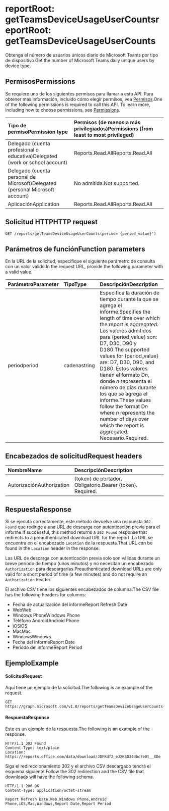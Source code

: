# <a name="reportroot-getteamsdeviceusageusercounts"></a><span data-ttu-id="e41ed-101">reportRoot: getTeamsDeviceUsageUserCounts</span><span class="sxs-lookup"><span data-stu-id="e41ed-101">reportRoot: getTeamsDeviceUsageUserCounts</span></span>

<span data-ttu-id="e41ed-102">Obtenga el número de usuarios únicos diario de Microsoft Teams por tipo de dispositivo.</span><span class="sxs-lookup"><span data-stu-id="e41ed-102">Get the number of Microsoft Teams daily unique users by device type.</span></span>

## <a name="permissions"></a><span data-ttu-id="e41ed-103">Permisos</span><span class="sxs-lookup"><span data-stu-id="e41ed-103">Permissions</span></span>

<span data-ttu-id="e41ed-p101">Se requiere uno de los siguientes permisos para llamar a esta API. Para obtener más información, incluido cómo elegir permisos, vea [Permisos](../../../concepts/permissions_reference.md).</span><span class="sxs-lookup"><span data-stu-id="e41ed-p101">One of the following permissions is required to call this API. To learn more, including how to choose permissions, see [Permissions](../../../concepts/permissions_reference.md).</span></span>

| <span data-ttu-id="e41ed-106">Tipo de permiso</span><span class="sxs-lookup"><span data-stu-id="e41ed-106">Permission type</span></span>                        | <span data-ttu-id="e41ed-107">Permisos (de menos a más privilegiados)</span><span class="sxs-lookup"><span data-stu-id="e41ed-107">Permissions (from least to most privileged)</span></span> |
| :------------------------------------- | :--------------------------------------- |
| <span data-ttu-id="e41ed-108">Delegado (cuenta profesional o educativa)</span><span class="sxs-lookup"><span data-stu-id="e41ed-108">Delegated (work or school account)</span></span>     | <span data-ttu-id="e41ed-109">Reports.Read.All</span><span class="sxs-lookup"><span data-stu-id="e41ed-109">Reports.Read.All</span></span>                         |
| <span data-ttu-id="e41ed-110">Delegado (cuenta personal de Microsoft)</span><span class="sxs-lookup"><span data-stu-id="e41ed-110">Delegated (personal Microsoft account)</span></span> | <span data-ttu-id="e41ed-111">No admitida.</span><span class="sxs-lookup"><span data-stu-id="e41ed-111">Not supported.</span></span>                           |
| <span data-ttu-id="e41ed-112">Aplicación</span><span class="sxs-lookup"><span data-stu-id="e41ed-112">Application</span></span>                            | <span data-ttu-id="e41ed-113">Reports.Read.All</span><span class="sxs-lookup"><span data-stu-id="e41ed-113">Reports.Read.All</span></span>                         |

## <a name="http-request"></a><span data-ttu-id="e41ed-114">Solicitud HTTP</span><span class="sxs-lookup"><span data-stu-id="e41ed-114">HTTP request</span></span>

<!-- { "blockType": "ignored" } -->

```http
GET /reports/getTeamsDeviceUsageUserCounts(period='{period_value}')
```

## <a name="function-parameters"></a><span data-ttu-id="e41ed-115">Parámetros de función</span><span class="sxs-lookup"><span data-stu-id="e41ed-115">Function parameters</span></span>

<span data-ttu-id="e41ed-116">En la URL de la solicitud, especifique el siguiente parámetro de consulta con un valor válido.</span><span class="sxs-lookup"><span data-stu-id="e41ed-116">In the request URL, provide the following parameter with a valid value.</span></span>

| <span data-ttu-id="e41ed-117">Parámetro</span><span class="sxs-lookup"><span data-stu-id="e41ed-117">Parameter</span></span> | <span data-ttu-id="e41ed-118">Tipo</span><span class="sxs-lookup"><span data-stu-id="e41ed-118">Type</span></span>   | <span data-ttu-id="e41ed-119">Descripción</span><span class="sxs-lookup"><span data-stu-id="e41ed-119">Description</span></span>                              |
| :-------- | :----- | :--------------------------------------- |
| <span data-ttu-id="e41ed-120">period</span><span class="sxs-lookup"><span data-stu-id="e41ed-120">period</span></span>    | <span data-ttu-id="e41ed-121">cadena</span><span class="sxs-lookup"><span data-stu-id="e41ed-121">string</span></span> | <span data-ttu-id="e41ed-122">Especifica la duración de tiempo durante la que se agrega el informe.</span><span class="sxs-lookup"><span data-stu-id="e41ed-122">Specifies the length of time over which the report is aggregated.</span></span> <span data-ttu-id="e41ed-123">Los valores admitidos para {period_value} son: D7, D30, D90 y D180.</span><span class="sxs-lookup"><span data-stu-id="e41ed-123">The supported values for {period_value} are: D7, D30, D90, and D180.</span></span> <span data-ttu-id="e41ed-124">Estos valores tienen el formato D*n*, donde *n* representa el número de días durante los que se agrega el informe.</span><span class="sxs-lookup"><span data-stu-id="e41ed-124">These values follow the format D*n* where *n* represents the number of days over which the report is aggregated.</span></span> <span data-ttu-id="e41ed-125">Necesario.</span><span class="sxs-lookup"><span data-stu-id="e41ed-125">Required.</span></span> |

## <a name="request-headers"></a><span data-ttu-id="e41ed-126">Encabezados de solicitud</span><span class="sxs-lookup"><span data-stu-id="e41ed-126">Request headers</span></span>

| <span data-ttu-id="e41ed-127">Nombre</span><span class="sxs-lookup"><span data-stu-id="e41ed-127">Name</span></span>          | <span data-ttu-id="e41ed-128">Descripción</span><span class="sxs-lookup"><span data-stu-id="e41ed-128">Description</span></span>               |
| :------------ | :------------------------ |
| <span data-ttu-id="e41ed-129">Autorización</span><span class="sxs-lookup"><span data-stu-id="e41ed-129">Authorization</span></span> | <span data-ttu-id="e41ed-p103">{token} de portador. Obligatorio.</span><span class="sxs-lookup"><span data-stu-id="e41ed-p103">Bearer {token}. Required.</span></span> |

## <a name="response"></a><span data-ttu-id="e41ed-132">Respuesta</span><span class="sxs-lookup"><span data-stu-id="e41ed-132">Response</span></span>

<span data-ttu-id="e41ed-133">Si se ejecuta correctamente, este método devuelve una respuesta `302 Found` que redirige a una URL de descarga con autenticación previa para el informe.</span><span class="sxs-lookup"><span data-stu-id="e41ed-133">If successful, this method returns a `302 Found` response that redirects to a preauthenticated download URL for the report.</span></span> <span data-ttu-id="e41ed-134">La URL se encuentra en el encabezado `Location` de la respuesta.</span><span class="sxs-lookup"><span data-stu-id="e41ed-134">That URL can be found in the `Location` header in the response.</span></span>

<span data-ttu-id="e41ed-135">Las URL de descarga con autenticación previa solo son válidas durante un breve período de tiempo (unos minutos) y no necesitan un encabezado `Authorization` para descargarlas.</span><span class="sxs-lookup"><span data-stu-id="e41ed-135">Preauthenticated download URLs are only valid for a short period of time (a few minutes) and do not require an `Authorization` header.</span></span>

<span data-ttu-id="e41ed-136">El archivo CSV tiene los siguientes encabezados de columna:</span><span class="sxs-lookup"><span data-stu-id="e41ed-136">The CSV file has the following headers for columns:</span></span>

- <span data-ttu-id="e41ed-137">Fecha de actualización del informe</span><span class="sxs-lookup"><span data-stu-id="e41ed-137">Report Refresh Date</span></span>
- <span data-ttu-id="e41ed-138">Web</span><span class="sxs-lookup"><span data-stu-id="e41ed-138">Web</span></span>
- <span data-ttu-id="e41ed-139">Windows Phone</span><span class="sxs-lookup"><span data-stu-id="e41ed-139">Windows Phone</span></span>
- <span data-ttu-id="e41ed-140">Teléfono Android</span><span class="sxs-lookup"><span data-stu-id="e41ed-140">Android Phone</span></span>
- <span data-ttu-id="e41ed-141">iOS</span><span class="sxs-lookup"><span data-stu-id="e41ed-141">iOS</span></span>
- <span data-ttu-id="e41ed-142">Mac</span><span class="sxs-lookup"><span data-stu-id="e41ed-142">Mac</span></span>
- <span data-ttu-id="e41ed-143">Windows</span><span class="sxs-lookup"><span data-stu-id="e41ed-143">Windows</span></span>
- <span data-ttu-id="e41ed-144">Fecha del informe</span><span class="sxs-lookup"><span data-stu-id="e41ed-144">Report Date</span></span>
- <span data-ttu-id="e41ed-145">Período del informe</span><span class="sxs-lookup"><span data-stu-id="e41ed-145">Report Period</span></span>

## <a name="example"></a><span data-ttu-id="e41ed-146">Ejemplo</span><span class="sxs-lookup"><span data-stu-id="e41ed-146">Example</span></span>

#### <a name="request"></a><span data-ttu-id="e41ed-147">Solicitud</span><span class="sxs-lookup"><span data-stu-id="e41ed-147">Request</span></span>

<span data-ttu-id="e41ed-148">Aquí tiene un ejemplo de la solicitud.</span><span class="sxs-lookup"><span data-stu-id="e41ed-148">The following is an example of the request.</span></span>

<!-- {
  "blockType": "request",
  "name": "reportroot_getteamsdeviceusageusercounts"
}-->

```http
GET https://graph.microsoft.com/v1.0/reports/getTeamsDeviceUsageUserCounts(period='D7')
```

#### <a name="response"></a><span data-ttu-id="e41ed-149">Respuesta</span><span class="sxs-lookup"><span data-stu-id="e41ed-149">Response</span></span>

<span data-ttu-id="e41ed-150">Este es un ejemplo de la respuesta.</span><span class="sxs-lookup"><span data-stu-id="e41ed-150">The following is an example of the response.</span></span>

<!-- {
  "blockType": "response",
  "truncated": true,
  "@odata.type": "microsoft.graph.report"
} -->

```http
HTTP/1.1 302 Found
Content-Type: text/plain
Location: https://reports.office.com/data/download/JDFKdf2_eJXKS034dbc7e0t__XDe
```

<span data-ttu-id="e41ed-151">Siga el redireccionamiento 302 y el archivo CSV descargado tendrá el esquema siguiente.</span><span class="sxs-lookup"><span data-stu-id="e41ed-151">Follow the 302 redirection and the CSV file that downloads will have the following schema.</span></span>

<!-- { "blockType": "ignored" } --> 

```http
HTTP/1.1 200 OK
Content-Type: application/octet-stream

Report Refresh Date,Web,Windows Phone,Android Phone,iOS,Mac,Windows,Report Date,Report Period
```
